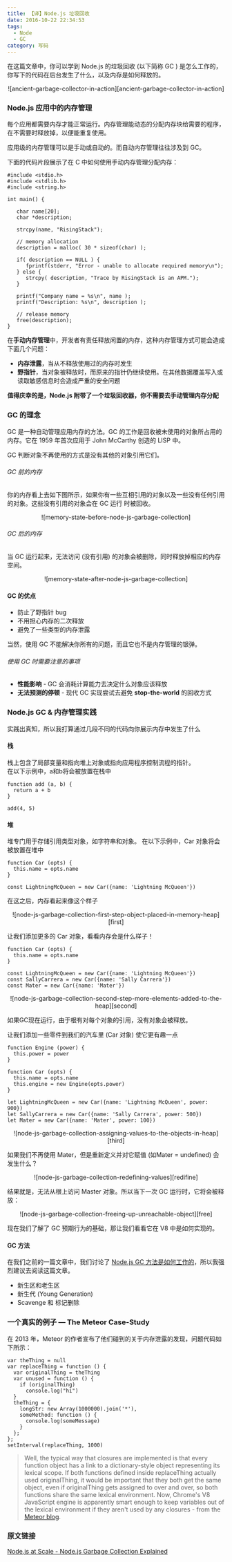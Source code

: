 ```yaml
---
title: 【译】Node.js 垃圾回收
date: 2016-10-22 22:34:53
tags: 
  - Node
  - GC
category: 写码 
---
```


在这篇文章中，你可以学到 Node.js 的垃圾回收 (以下简称 GC ) 是怎么工作的，你写下的代码在后台发生了什么，以及内存是如何释放的。

<!--more-->
<center>
![ancient-garbage-collector-in-action][ancient-garbage-collector-in-action]
</center>

### Node.js 应用中的内存管理
每个应用都需要内存才能正常运行。内存管理能动态的分配内存块给需要的程序，在不需要时释放掉，以便能重复使用。

应用级的内存管理可以是手动或自动的。而自动内存管理往往涉及到 GC。

下面的代码片段展示了在 C 中如何使用手动内存管理分配内存：

```
#include <stdio.h>
#include <stdlib.h>
#include <string.h>

int main() {

   char name[20];
   char *description;

   strcpy(name, "RisingStack");

   // memory allocation
   description = malloc( 30 * sizeof(char) );

   if( description == NULL ) {
      fprintf(stderr, "Error - unable to allocate required memory\n");
   } else {
      strcpy( description, "Trace by RisingStack is an APM.");
   }

   printf("Company name = %s\n", name );
   printf("Description: %s\n", description );

   // release memory
   free(description);
}
```
在**手动内存管理**中，开发者有责任释放闲置的内存，这种内存管理方式可能会造成下面几个问题：

* **内存泄露**，当从不释放使用过的内存时发生
* **野指针**，当对象被释放时，而原来的指针仍继续使用。在其他数据覆盖写入或读取敏感信息时会造成严重的安全问题

**值得庆幸的是，Node.js 附带了一个垃圾回收器，你不需要去手动管理内存分配**

### GC 的理念
GC 是一种自动管理应用内存的方法。GC 的工作是回收被未使用的对象所占用的内存。它在 1959 年首次应用于 John McCarthy 创造的 LISP 中。

GC 判断对象不再使用的方式是没有其他的对象引用它们。

###### GC 前的内存
你的内存看上去如下图所示，如果你有一些互相引用的对象以及一些没有任何引用的对象。这些没有引用的对象会在 GC 运行 时被回收。

<center>
![memory-state-before-node-js-garbage-collection]
</center>

###### GC 后的内存
当 GC 运行起来，无法访问 (没有引用) 的对象会被删除，同时释放掉相应的内存空间。

<center>
![memory-state-after-node-js-garbage-collection]
</center>

#### GC 的优点
* 防止了野指针 bug
* 不用担心内存的二次释放
* 避免了一些类型的内存泄露

当然，使用 GC 不能解决你所有的问题，而且它也不是内存管理的银弹。

###### 使用 GC 时需要注意的事项
* **性能影响** - GC 会消耗计算能力去决定什么对象应该释放
* **无法预测的停顿** - 现代 GC 实现尝试去避免 **stop-the-world** 的回收方式

### Node.js GC & 内存管理实践
实践出真知，所以我打算通过几段不同的代码向你展示内存中发生了什么

#### 栈
栈上包含了局部变量和指向堆上对象或指向应用程序控制流程的指针。   
在以下示例中，a和b将会被放置在栈中

```
function add (a, b) {  
  return a + b
}

add(4, 5)  
```
#### 堆
堆专门用于存储引用类型对象，如字符串和对象。
在以下示例中，Car 对象将会被放置在堆中

```
function Car (opts) {  
  this.name = opts.name
}

const LightningMcQueen = new Car({name: 'Lightning McQueen'}) 
```
在这之后，内存看起来像这个样子

<center>
![node-js-garbage-collection-first-step-object-placed-in-memory-heap][first]
</center>

让我们添加更多的 Car 对象，看看内存会是什么样子！

```
function Car (opts) {  
  this.name = opts.name
}

const LightningMcQueen = new Car({name: 'Lightning McQueen'})  
const SallyCarrera = new Car({name: 'Sally Carrera'})  
const Mater = new Car({name: 'Mater'})  
```

<center>
![node-js-garbage-collection-second-step-more-elements-added-to-the-heap][second]
</center>

如果GC现在运行，由于根有对每个对象的引用，没有对象会被释放。

让我们添加一些零件到我们的汽车里 (Car 对象) 使它更有趣一点

```
function Engine (power) {  
  this.power = power
}

function Car (opts) {  
  this.name = opts.name
  this.engine = new Engine(opts.power)
}

let LightningMcQueen = new Car({name: 'Lightning McQueen', power: 900})  
let SallyCarrera = new Car({name: 'Sally Carrera', power: 500})  
let Mater = new Car({name: 'Mater', power: 100}) 
```

<center>
![node-js-garbage-collection-assigning-values-to-the-objects-in-heap][third]
</center>

如果我们不再使用 Mater，但是重新定义并对它赋值 (如Mater = undefined) 会发生什么？

<center>
![node-js-garbage-collection-redefining-values][redifine]
</center>

结果就是，无法从根上访问 Master 对象。所以当下一次 GC 运行时，它将会被释放：

<center>
![node-js-garbage-collection-freeing-up-unreachable-object][free]
</center>

现在我们了解了 GC 预期行为的基础，那让我们看看它在 V8 中是如何实现的。

#### GC 方法
在我们之前的一篇文章中，我们讨论了 [Node.js GC 方法是如何工作的](https://blog.risingstack.com/finding-a-memory-leak-in-node-js/)，所以我强烈建议去阅读这篇文章。

* 新生区和老生区
* 新生代 (Young Generation)
* Scavenge 和 标记删除

### 一个真实的例子 — The Meteor Case-Study
在 2013 年，Meteor 的作者宣布了他们碰到的关于内存泄露的发现，问题代码如下所示：

```
var theThing = null  
var replaceThing = function () {  
  var originalThing = theThing
  var unused = function () {
    if (originalThing)
      console.log("hi")
  }
  theThing = {
    longStr: new Array(1000000).join('*'),
    someMethod: function () {
      console.log(someMessage)
    }
  };
};
setInterval(replaceThing, 1000)
```
>Well, the typical way that closures are implemented is that every function object has a link to a dictionary-style object representing its lexical scope. If both functions defined inside replaceThing actually used originalThing, it would be important that they both get the same object, even if originalThing gets assigned to over and over, so both functions share the same lexical environment. Now, Chrome's V8 JavaScript engine is apparently smart enough to keep variables out of the lexical environment if they aren't used by any closures - from the [Meteor blog](http://info.meteor.com/blog/an-interesting-kind-of-javascript-memory-leak).

### 原文链接
[Node.js at Scale - Node.js Garbage Collection Explained](https://blog.risingstack.com/node-js-at-scale-node-js-garbage-collection/?utm_source=nodeweekly&utm_medium=email)

[ancient-garbage-collector-in-action]:http://ogovd1xl2.bkt.clouddn.com/ancient-garbage-collector-in-action.jpg

[memory-state-before-node-js-garbage-collection]: http://ogovd1xl2.bkt.clouddn.com/memory-state-before-node-js-garbage-collection.png

[memory-state-after-node-js-garbage-collection]: http://ogovd1xl2.bkt.clouddn.com/memory-state-after-node-js-garbage-collection.png

[first]: http://ogovd1xl2.bkt.clouddn.com/node-js-garbage-collection-first-step-object-placed-in-memory-heap.png

[second]: http://ogovd1xl2.bkt.clouddn.com/node-js-garbage-collection-second-step-more-elements-added-to-the-heap.png

[third]: http://ogovd1xl2.bkt.clouddn.com/node-js-garbage-collection-assigning-values-to-the-objects-in-heap.png

[redifine]: http://ogovd1xl2.bkt.clouddn.com/node-js-garbage-collection-redefining-values.png

[free]: http://ogovd1xl2.bkt.clouddn.com/node-js-garbage-collection-freeing-up-unreachable-object.png
